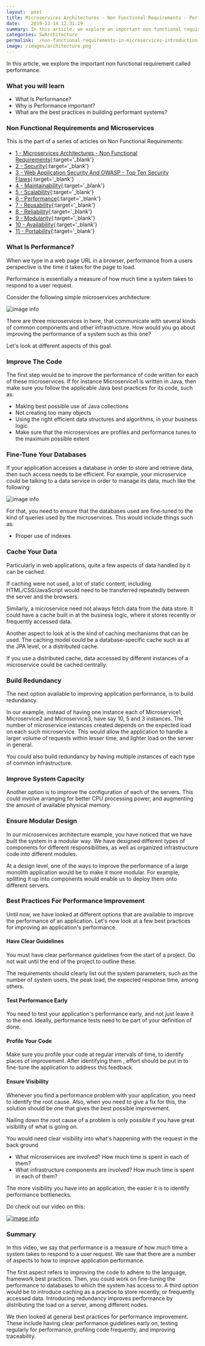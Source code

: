 ```yaml
---
layout:  post
title: Microservices Architectures - Non Functional Requirements - Performance
date:    2019-11-14 12:31:19
summary: In this article, we explore an important non functional requirement called performance. 
categories: SwArchitecture
permalink:  /non-functional-requirements-in-microservices-introduction-to-performance
image: /images/architecture.png
---
```


In this article, we explore the important non functional requirement called performance. 

### What you will learn
- What Is Performance?
- Why is Performance important?
- What are the best practices in building performant systems?



### Non Functional Requirements and Microservices

This is the part of a series of articles on Non Functional Requirements:

- [1 - Microservices Architectures - Non Functional Requirements](/non-functional-requirements-in-microservices-architectures){:target='_blank'}
- [2 - Security](/non-functional-requirements-in-microservices-introduction-to-Security){:target='_blank'}
- [3 - Web Application Security And OWASP - Top Ten Security Flaws](/web-application-security-owasp-top-ten){:target='_blank'}
- [4 - Maintainability](/non-functional-requirements-in-microservices-introduction-to-Maintainability){:target='_blank'}
- [5 - Scalability](/non-functional-requirements-in-microservices-introduction-to-Scalability){:target='_blank'}
- [6 - Performance](/non-functional-requirements-in-microservices-introduction-to-performance){:target='_blank'}
- [7 - Reusability](/non-functional-requirements-in-microservices-introduction-to-Reusability){:target='_blank'}
- [8 - Reliability](/non-functional-requirements-in-microservices-introduction-to-Reliability){:target='_blank'}
- [9 - Modularity](/modularity-non-functional-requirement-in-microservices){:target='_blank'}
- [10 - Availability](/availability-non-functional-requirement-in-microservices){:target='_blank'}
- [11 - Portability](/non-functional-requirements-in-microservices-introduction-to-portability){:target='_blank'}


### What Is Performance?

When we type in a web page URL in a browser, performance from a users perspective is the time it takes for the page to load. 

Performance is essentially a measure of how much time a system takes to respond to a user request. 

Consider the following simple microservices architecture:

![image info](/images/Capture-029-02.png)

There are three microservices in here, that communicate with several kinds of common components and other infrastructure. How would you go about improving the performance of a system such as this one? 

Let's look at different aspects of this goal.

### Improve The Code

The first step would be to improve the performance of code written for each of these microservices. If for instance Microservice1 is written in Java, then make sure you follow the applicable Java best practices for its code, such as: 
* Making best possible use of Java collections 
* Not creating too many objects
* Using the right efficient data structures and algorithms, in your business logic 
* Make sure that the microservices are profiles and performance tunes to the maximum possible extent

### Fine-Tune Your Databases

If your application accesses a database in order to store and retrieve data, then such access needs to be efficient. For example, your microservice could be talking to a data service in order to manage its data, much like the following:  

![image info](/images/Capture-029-03.png)

For that, you need to ensure that the databases used are fine-tuned to the kind of queries used by the microservices. This would include things such as: 
* Proper use of indexes

### Cache Your Data

Particularly in web applications, quite a few aspects of data handled by it can be cached. 

If caching were not used, a lot of static content, including HTML/CSS/JavaScript would need to be transferred repeatedly between the server and the browsers. 

Similarly, a microservice need not always fetch data from the data store. It could have a cache built in at the business logic, where it stores recently or frequently accessed data.

Another aspect to look at is the kind of caching mechanisms that can be used. The caching model could be a database-specific cache such as at the JPA level, or a distributed cache. 

If you use a distributed cache, data accessed by different instances of a microservice could be cached centrally. 

### Build Redundancy

The next option available to improving application performance, is to build redundancy. 

In our example, instead of having one instance each of Microservice1, Microservice2 and Microservice3, have say 10, 5 and 3 instances. The number of microservice instances created depends on the expected load on each such microservice. This would allow the application to handle a larger volume of requests within lesser time, and lighter load on the server in general. 

You could also build redundancy by having multiple instances of each type of common infrastructure. 

### Improve System Capacity

Another option is to improve the configuration of each of the servers. This could involve arranging for better CPU processing power, and augmenting the amount of available physical memory. 

### Ensure Modular Design

In our microservices architecture example, you have noticed that we have built the system in a modular way. We have designed different types of components for different responsibilities, as well as organized infrastructure code into different modules. 

At a design level, one of the ways to improve the performance of a large monolith application would be to make it more modular. For example, splitting it up into components would enable us to deploy them onto different servers. 

### Best Practices For Performance Improvement

Until now, we have looked at different options that are available to improve the performance of an application. Let's now look at a few best practices for improving an application's performance.

#### Have Clear Guidelines

You must have clear performance guidelines from the start of a project. Do not wait until the end of the project to outline these. 

The requirements should clearly list out the system parameters, such as the number of system users, the peak load, the expected response time, among others. 

#### Test Performance Early

You need to test your application's performance early, and not just leave it to the end.  Ideally, performance tests need to be part of your definition of done. 

#### Profile Your Code

Make sure you profile your code at regular intervals of time, to identify places of improvement. After identifying them , effort should be put in to fine-tune the application to address this feedback. 

#### Ensure Visibility

Whenever you find a performance problem with your application, you need to identify the root cause. Also, when you need to give a fix for this, the solution should be one that gives the best possible improvement. 

Nailing down the root cause of a problem is only possible if you have great visibility of what is going on. 

You would need clear visibility into what's happening with the request in the back ground
- What microservices are involved? How much time is spent in each of them? 
- What infrastructure components are involved? How much time is spent in each of them? 

The more visibility you have into an application, the easier it is to identify performance bottlenecks.

Do check out our video on this:

[![image info](/images/Capture-029-01.png)](https://www.youtube.com/watch?v=zjZ7-pmfezE)

### Summary

In this video, we say that performance is a measure of how much time a system takes to respond to a user request. We saw that there are a number of aspects to how to improve application performance. 

The first aspect refers to improving the code to adhere to the language, framework best practices. Then, you could work on fine-tuning the performance to databases to which the system has access to. A third option would be to introduce caching as a practice to store recently, or frequently accessed data. Introducing redundancy improves performance by distributing the load on a server, among different nodes.

We then looked at general best practices for performance improvement. These include having clear performance guidelines early on, testing regularly for performance, profiling code frequently, and improving traceability. 

